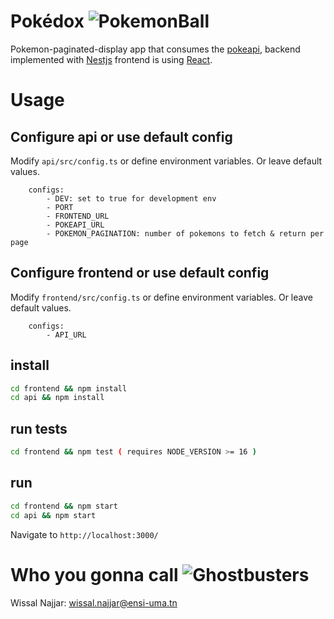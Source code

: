 # Pokédox ![PokemonBall](https://i.postimg.cc/Y950kZGr/Hnet-com-image.png)
Pokemon-paginated-display app that consumes the [pokeapi](https://pokeapi.co/), backend implemented with [Nestjs](https://nestjs.com/) frontend is using [React](https://reactjs.org/).

# Usage

## Configure api or use default config
Modify `api/src/config.ts` or define environment variables.
Or leave default values.


```
    configs:
        - DEV: set to true for development env
        - PORT
        - FRONTEND_URL
        - POKEAPI_URL
        - POKEMON_PAGINATION: number of pokemons to fetch & return per page
```

## Configure frontend or use default config
Modify `frontend/src/config.ts` or define environment variables.
Or leave default values.

```
    configs:
        - API_URL
```

## install
```bash
cd frontend && npm install
cd api && npm install
```

## run tests
```bash
cd frontend && npm test ( requires NODE_VERSION >= 16 )
```

## run
```bash
cd frontend && npm start
cd api && npm start
```

Navigate to `http://localhost:3000/`

# Who you gonna call  ![Ghostbusters](https://i.ibb.co/J3WD1ct/Webp-net-resizeimage.png)

Wissal Najjar: [wissal.najjar@ensi-uma.tn](mailto:wissal.najjar@ensi-uma.tn)


